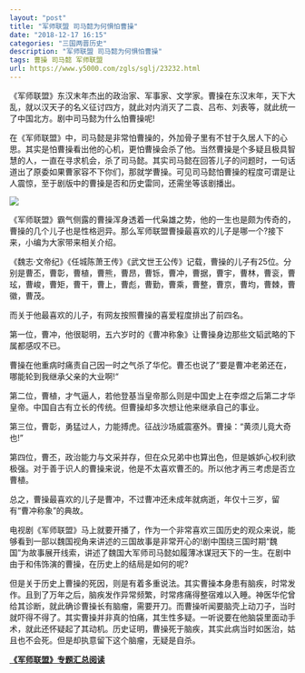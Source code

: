 ```yaml
---
layout: "post"
title: "军师联盟 司马懿为何惧怕曹操"
date: "2018-12-17 16:15"
categories: "三国两晋历史"
description: "军师联盟 司马懿为何惧怕曹操"
tags: 曹操 司马懿 军师联盟
url: https://www.y5000.com/zgls/sglj/23232.html
---
```






《军师联盟》东汉末年杰出的政治家、军事家、文学家。曹操在东汉末年，天下大乱，就以汉天子的名义征讨四方，就此对内消灭了二袁、吕布、刘表等，就此统一了中国北方。剧中司马懿为什么怕曹操呢!

在《军师联盟》中，司马懿是非常怕曹操的，外加骨子里有不甘于久居人下的心思。其实是怕曹操看出他的心机，更怕曹操会杀了他。当然曹操是个多疑且极具智慧的人，一直在寻求机会，杀了司马懿。其实司马懿在回答儿子的问题时，一句话道出了原委如果曹家容不下你们，那就学曹操。可见司马懿怕曹操的程度可谓是让人震惊，至于剧版中的曹操是否和历史雷同，还需坐等该剧播出。

![](https://img.y5000.com/uploads/allimg/170705/8-1FF5141F0242.jpg)

《军师联盟》霸气侧露的曹操浑身透着一代枭雄之势，他的一生也是颇为传奇的，曹操的几个儿子也是性格迥异。那么军师联盟曹操最喜欢的儿子是哪一个?接下来，小编为大家带来相关介绍。

《魏志·文帝纪》《任城陈萧王传》《武文世王公传》记载，曹操的儿子有25位。分别是曹丕，曹彰，曹植，曹熊，曹昂，曹铄，曹冲，曹据，曹宇，曹林，曹衮，曹玹，曹峻，曹矩，曹干，曹上，曹彪，曹勤，曹乘，曹整，曹京，曹均，曹棘，曹徽，曹茂。

而关于他最喜欢的儿子，有网友按照曹操的喜爱程度排出了前四名。

第一位，曹冲，他很聪明，五六岁时的《曹冲称象》让曹操身边那些文韬武略的下属都感叹不已。

曹操在他重病时痛责自己因一时之气杀了华佗。曹丕也说了”要是曹冲老弟还在，哪能轮到我继承父亲的大业啊!“

第二位，曹植，才气逼人，若他登基当皇帝那么则是中国史上在李煜之后第二才华皇帝。中国自古有立长的传统。但曹操却多次想让他来继承自己的事业。

第三位，曹彰，勇猛过人，力能搏虎。征战沙场威震塞外。曹操：“黄须儿竟大奇也!”

第四位，曹丕，政治能力与文采并存，但在众兄弟中也算出色，但是嫉妒心权利欲极强。对于善于识人的曹操来说，他是不太喜欢曹丕的。所以他才再三考虑是否立曹植。

总之，曹操最喜欢的儿子是曹冲，不过曹冲还未成年就病逝，年仅十三岁，留有“曹冲称象”的典故。

电视剧《军师联盟》马上就要开播了，作为一个非常喜欢三国历史的观众来说，能够看到一部以魏国视角来讲述的三国故事是非常开心的!剧中围绕三国时期“魏国”为故事展开线索，讲述了魏国大军师司马懿如履薄冰谋冠天下的一生。在剧中由于和伟饰演的曹操，在历史上的结局是如何的呢?

但是关于历史上曹操的死因，则是有着多重说法。其实曹操本身患有脑疾，时常发作。且到了万年之后，脑疾发作异常频繁，时常疼痛得整宿难以入睡。神医华佗曾给其诊断，就此确诊曹操长有脑瘤，需要开刀。而曹操听闻要脑壳上动刀子，当时就吓得不得了。其实曹操并非真的怕痛，其生性多疑。一听说要在他脑袋里面动手术，就此还怀疑起了其动机。历史证明，曹操死于脑疾，其实此病当时如医治，姑且也不会死。但是却执意留下这个脑瘤，无疑是自杀。

**[《军师联盟》专题汇总阅读](https://www.y5000.com/zgls/sglj/23240.html)**
